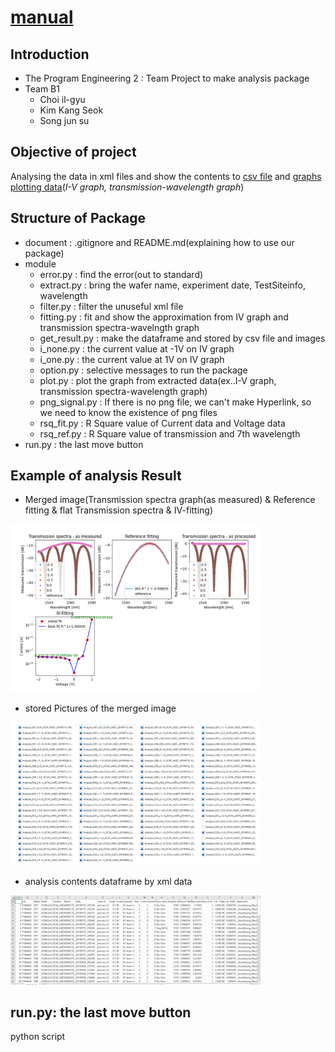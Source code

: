 # <u>manual</u>

## __Introduction__

+ The Program Engineering 2 : Team Project to make analysis package
+ Team B1
    * Choi il-gyu
    * Kim Kang Seok
    * Song jun su

## Objective of project

Analysing the data in xml files and show the contents to <u>csv file</u> and <u>graphs plotting data</u>(_I-V graph, transmission-wavelength graph_)

## Structure of Package

+ document : .gitignore and README.md(explaining how to use our package)
+ module 
    - error.py : find the error(out to standard)
    - extract.py : bring the wafer name, experiment date, TestSiteinfo, wavelength
    - filter.py : filter the unuseful xml file
    - fitting.py : fit and show the approximation from IV graph and transmission spectra-wavelngth graph
    - get_result.py : make the dataframe and stored by csv file and images
    - i_none.py : the current value at -1V on IV graph
    - i_one.py : the current value at 1V on IV graph
    - option.py : selective messages to run the package
    - plot.py : plot the graph from extracted data(ex..I-V graph, transmission spectra-wavelength graph)
    - png_signal.py : If there is no png file, we can't make Hyperlink, so we need to know the existence of png files
    - rsq_fit.py : R Square value of Current data and Voltage data
    - rsq_ref.py : R Square value of transmission and 7th wavelength
+ run.py : the last move button

## Example of analysis Result
+ Merged image(Transmission spectra graph(as measured) & Reference fitting & flat Transmission spectra & IV-fitting)
<img src="./document/B1_1.png" width="400">

+ stored Pictures of the merged image
<img src="./document/B1_2.png" width="400">

+ analysis contents dataframe by xml data
<img src="./document/B1_3.png" width="400">

## run.py: the last move button

python script
